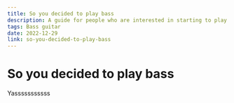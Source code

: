 ```yaml
---
title: So you decided to play bass
description: A guide for people who are interested in starting to play the bass guitar, but have never played an instrument before.
tags: Bass guitar
date: 2022-12-29
link: so-you-decided-to-play-bass
---
```


# So you decided to play bass

Yasssssssssss
